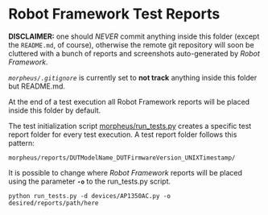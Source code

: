 # Robot Framework Test Reports

**DISCLAIMER:** one should *NEVER* commit anything inside this folder (except the `README.md`, of course), otherwise the remote git repository will soon be cluttered with a bunch of reports and screenshots auto-generated by *Robot Framework*.

*`morpheus/.gitignore`* is currently set to **not track** anything inside this folder but README.md.

At the end of a test execution all Robot Framework reports will be placed inside this folder by default.

The test initialization script [morpheus/run_tests.py](../run_tests.py) creates a specific test report folder for every test execution. A test report folder follows this pattern:

```
morpheus/reports/DUTModelName_DUTFirmwareVersion_UNIXTimestamp/
```

It is possible to change where *Robot Framework* reports will be placed using the parameter **`-o`** to the run_tests.py script.

```
python run_tests.py -d devices/AP1350AC.py -o desired/reports/path/here
```
